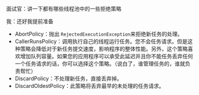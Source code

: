面试官：讲一下都有哪些线程池中的一些拒绝策略

我：还好我提前准备

- AbortPolicy：抛出 `RejectedExecutionException`来拒绝新任务的处理。
- CallerRunsPolicy：调用执行自己的线程运行任务。您不会任务请求。但是这种策略会降低对于新任务提交速度，影响程序的整体性能。另外，这个策略喜欢增加队列容量。如果您的应用程序可以承受此延迟并且你不能任务丢弃任何一个任务请求的话，你可以选择这个策略。（说白了，谁管理任务的，谁就负责帮忙）
- DiscardPolicy：不处理新任务，直接丢弃掉。
- DiscardOldestPolicy：此策略将丢弃最早的未处理的任务请求。
